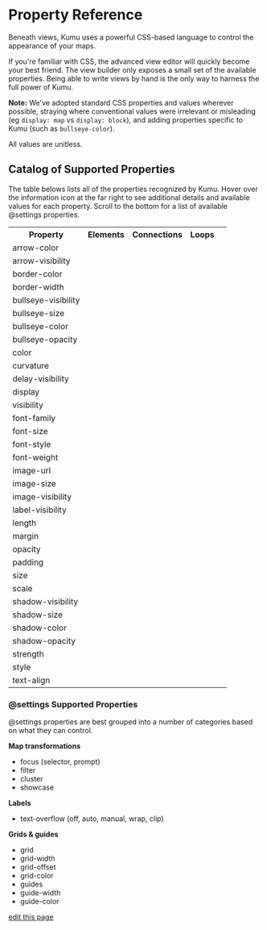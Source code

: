 
# Property Reference
Beneath views, Kumu uses a powerful CSS-based language to control the appearance of your maps.

If you're familiar with CSS, the advanced view editor will quickly
become your best friend.  The view builder only exposes a small set
of the available properties.  Being able to write views by hand is
the only way to harness the full power of Kumu.

**Note:** We've adopted standard CSS properties and values wherever possible, straying where
conventional values were irrelevant or misleading (eg `display: map` vs `display: block`),
and adding properties specific to Kumu (such as `bullseye-color`).

All values are unitless.

## Catalog of Supported Properties

The table belows lists all of the properties recognized by Kumu. Hover over the information icon at the far right to see additional details and available values for each property. Scroll to the bottom for a list of available @settings properties.

<table class="property-table table table-striped">
  <tbody><tr>
    <th class="text-left">Property</th>
    <th class="text-center">Elements</th>
    <th class="text-center">Connections</th>
    <th class="text-center">Loops</th>
    <th class="text-center"></th>
  </tr>

  <tr data-property="arrow-color">
    <td>arrow-color</td>
    <td><i class="fa fa-cancel"></i></td>
    <td><i class="fa fa-check"></i></td>
    <td><i class="fa fa-cancel"></i></td>
    <td><i class="fa fa-info-circle" data-placement="left" data-html="true" title="Override the arrow color for a connection.
<code>color</code>
"></i></td>
  </tr>

  <tr data-property="arrow-visibility">
    <td>arrow-visibility</td>
    <td><i class="fa fa-cancel"></i></td>
    <td><i class="fa fa-check"></i></button></td>
    <td><i class="fa fa-cancel"></i></td>
    <td><i class="fa fa-info-circle" data-placement="left" data-html="true" title="Controls arrow visibility for directed connections.
<code>visible|hidden</code>
"></i></button></td>
  </tr>

  <tr data-property="border-color">
    <td>border-color</td>
    <td><i class="fa fa-check"></i></td>
    <td><i class="fa fa-cancel"></i></td>
    <td><i class="fa fa-cancel"></i></td>
    <td><i class="fa fa-info-circle" data-placement="left" data-html="true" title="Controls border color for elements.
<code>color</code>
"></i></td>
  </tr>

  <tr data-property="border-width">
    <td>border-width</td>
    <td><i class="fa fa-check"></i></td>
    <td><i class="fa fa-cancel"></i></td>
    <td><i class="fa fa-cancel"></i></td>
    <td><i class="fa fa-info-circle" data-placement="left" data-html="true" title="Controls border width for elements.
<code>number</code>
"></i></td>
  </tr>

  <tr data-property="bullseye-visibility">
    <td>bullseye-visibility</td>
    <td><i class="fa fa-check"></i></td>
    <td><i class="fa fa-cancel"></i></td>
    <td><i class="fa fa-cancel"></i></td>
    <td><i class="fa fa-info-circle" data-placement="left" data-html="true" title="Controls the bullseye visibility for elements.
<code>visible|hidden</code>
"></i></td>
  </tr>

  <tr data-property="bullseye-size">
    <td>bullseye-size</td>
    <td><i class="fa fa-check"></i></td>
    <td><i class="fa fa-cancel"></i></td>
    <td><i class="fa fa-cancel"></i></td>
    <td><i class="fa fa-info-circle" data-placement="left" data-html="true" title="Controls the bullseye size for elements.
<code>0..1</code>
"></i></td>
  </tr>

  <tr data-property="bullseye-color">
    <td>bullseye-color</td>
    <td><i class="fa fa-check"></i></td>
    <td><i class="fa fa-cancel"></i></td>
    <td><i class="fa fa-cancel"></i></td>
    <td><i class="fa fa-info-circle" data-placement="left" data-html="true" title="Controls the bullseye color for elements.
<code>color</code>
"></i></td>
  </tr>

  <tr data-property="bullseye-opacity">
    <td>bullseye-opacity</td>
    <td><i class="fa fa-check"></i></td>
    <td><i class="fa fa-cancel"></i></td>
    <td><i class="fa fa-cancel"></i></td>
    <td><i class="fa fa-info-circle" data-placement="left" data-html="true" title="Controls the bullseye opacity for elements.
<code>0..1</code>
"></i></td>
  </tr>

  <tr data-property="color">
    <td>color</td>
    <td><i class="fa fa-check"></i></td>
    <td><i class="fa fa-check"></i></td>
    <td><i class="fa fa-cancel"></i></td>
    <td><i class="fa fa-info-circle" data-placement="left" data-html="true" title="Controls color of elements and connections
<code>color</code>
"></i></td>
  </tr>

  <tr data-property="curvature">
    <td>curvature</td>
    <td><i class="fa fa-cancel"></i></td>
    <td><i class="fa fa-check"></i></td>
    <td><i class="fa fa-cancel"></i></td>
    <td><i class="fa fa-info-circle" data-placement="left" data-html="true" title="Controls the curvature of connections.
<code>0..1</code>
"></i></td>
  </tr>

  <tr data-property="delay-visibility">
    <td>delay-visibility</td>
    <td><i class="fa fa-cancel"></i></td>
    <td><i class="fa fa-check"></i></td>
    <td><i class="fa fa-cancel"></i></td>
    <td><i class="fa fa-info-circle" data-placement="left" data-html="true" title="Controls delay visibility for delayed connections.
<code>visible|hidden</code>
"></i></td>
  </tr>

  <tr data-property="display">
    <td>display</td>
    <td><i class="fa fa-check"></i></td>
    <td><i class="fa fa-check"></i></td>
    <td><i class="fa fa-check"></i></td>
    <td><i class="fa fa-info-circle" data-placement="left" data-html="true" title="Controls general inclusion.
Hidden objects will be fully removed from the map (see visibility).
<code>map|none</code>
"></i></td>
  </tr>

  <tr data-property="visibility">
    <td>visibility</td>
    <td><i class="fa fa-check"></i></td>
    <td><i class="fa fa-check"></i></td>
    <td><i class="fa fa-check"></i></td>
    <td><i class="fa fa-info-circle" data-placement="left" data-html="true" title="Controls general visibility.
Hidden objects will still affect the layout.
<code>visible|hidden</code>
"></i></td>
  </tr>

  <tr data-property="font-family">
    <td>font-family</td>
    <td><i class="fa fa-check"></i></td>
    <td><i class="fa fa-check"></i></td>
    <td><i class="fa fa-check"></i></td>
    <td><i class="fa fa-info-circle" data-placement="left" data-html="true" title="Controls general label font family.
<code>'Helvetica Neue', sans-serif</code>
"></i></td>
  </tr>

  <tr data-property="font-size">
    <td>font-size</td>
    <td><i class="fa fa-check"></i></td>
    <td><i class="fa fa-check"></i></td>
    <td><i class="fa fa-check"></i></td>
    <td><i class="fa fa-info-circle" data-placement="left" data-html="true" title="Controls general label font size.
<code>number</code>
"></i></td>
  </tr>

  <tr data-property="font-style">
    <td>font-style</td>
    <td><i class="fa fa-check"></i></td>
    <td><i class="fa fa-check"></i></td>
    <td><i class="fa fa-check"></i></td>
    <td><i class="fa fa-info-circle" data-placement="left" data-html="true" title="Controls general label style.
<code>normal|italic</code>
"></i></td>
  </tr>

  <tr data-property="font-weight">
    <td>font-weight</td>
    <td><i class="fa fa-check"></i></td>
    <td><i class="fa fa-check"></i></td>
    <td><i class="fa fa-check"></i></td>
    <td><i class="fa fa-info-circle" data-placement="left" data-html="true" title="Controls general label font weight.
<code>normal|bold</code>
"></i></td>
  </tr>

  <tr data-property="image-url">
    <td>image-url</td>
    <td><i class="fa fa-check"></i></td>
    <td><i class="fa fa-cancel"></i></td>
    <td><i class="fa fa-cancel"></i></td>
    <td><i class="fa fa-info-circle" data-placement="left" data-html="true" title="Controls source of element image
<code>url(http://...)</code>
"></i></td>
  </tr>

  <tr data-property="image-size">
    <td>image-size</td>
    <td><i class="fa fa-check"></i></td>
    <td><i class="fa fa-cancel"></i></td>
    <td><i class="fa fa-cancel"></i></td>
    <td><i class="fa fa-info-circle" data-placement="left" data-html="true" title="Controls element image size
<code>cover|contain</code>
"></i></td>
  </tr>

  <tr data-property="image-visibility">
    <td>image-visibility</td>
    <td><i class="fa fa-check"></i></td>
    <td><i class="fa fa-cancel"></i></td>
    <td><i class="fa fa-cancel"></i></td>
    <td><i class="fa fa-info-circle" data-placement="left" data-html="true" title="Controls element image visibility
<code>visible|hidden</code>
"></i></td>
  </tr>

  <tr data-property="label-visibility">
    <td>label-visibility</td>
    <td><i class="fa fa-check"></i></td>
    <td><i class="fa fa-check"></i></td>
    <td><i class="fa fa-check"></i></td>
    <td><i class="fa fa-info-circle" data-placement="left" data-html="true" title="Controls label visibility for all types.
<code>visible|hidden</code>
"></i></td>
  </tr>

  <tr data-property="length">
    <td>length</td>
    <td><i class="fa fa-cancel"></i></td>
    <td><i class="fa fa-check"></i></td>
    <td><i class="fa fa-cancel"></i></td>
    <td><i class="fa fa-info-circle" data-placement="left" data-html="true" title="Controls connection resting length
<code>number</code>
"></i></td>
  </tr>

  <tr data-property="margin">
    <td>margin</td>
    <td><i class="fa fa-check"></i></td>
    <td><i class="fa fa-cancel"></i></td>
    <td><i class="fa fa-cancel"></i></td>
    <td><i class="fa fa-info-circle" data-placement="left" data-html="true" title="Controls amount of space between the border of an element
and its connections.
<code>number|none</code>
"></i></td>
  </tr>

  <tr data-property="opacity">
    <td>opacity</td>
    <td><i class="fa fa-check"></i></td>
    <td><i class="fa fa-check"></i></td>
    <td><i class="fa fa-cancel"></i></td>
    <td><i class="fa fa-info-circle" data-placement="left" data-html="true" title="Controls general element and connection opacity.
<code>0..1</code>
"></i></td>
  </tr>

  <tr data-property="padding">
    <td>padding</td>
    <td><i class="fa fa-check"></i></td>
    <td><i class="fa fa-cancel"></i></td>
    <td><i class="fa fa-cancel"></i></td>
    <td><i class="fa fa-info-circle" data-placement="left" data-html="true" title="Controls amount of space between the border of an element
and its core (image / bullseye).
<code>number</code>
"></i></td>
  </tr>

  <tr data-property="size">
    <td>size</td>
    <td><i class="fa fa-check"></i></td>
    <td><i class="fa fa-check"></i></td>
    <td><i class="fa fa-cancel"></i></td>
    <td><i class="fa fa-info-circle" data-placement="left" data-html="true" title="Controls the base element and and connection size.
<code>number</code>
"></i></td>
  </tr>

  <tr data-property="scale">
    <td>scale</td>
    <td><i class="fa fa-check"></i></td>
    <td><i class="fa fa-check"></i></td>
    <td><i class="fa fa-cancel"></i></td>
    <td><i class="fa fa-info-circle" data-placement="left" data-html="true" title="Controls element and connection scale (multiple of base size).
<code>number</code>
"></i></td>
  </tr>

  <tr data-property="shadow-visibility">
    <td>shadow-visibility</td>
    <td><i class="fa fa-check"></i></td>
    <td><i class="fa fa-cancel"></i></td>
    <td><i class="fa fa-cancel"></i></td>
    <td><i class="fa fa-info-circle" data-placement="left" data-html="true" title="Controls element shadow visibility
<code>visible|hidden</code>
"></i></td>
  </tr>

  <tr data-property="shadow-size">
    <td>shadow-size</td>
    <td><i class="fa fa-check"></i></td>
    <td><i class="fa fa-cancel"></i></td>
    <td><i class="fa fa-cancel"></i></td>
    <td><i class="fa fa-info-circle" data-placement="left" data-html="true" title="Controls element shadow size.
<code>1..5</code>
"></i></td>
  </tr>

  <tr data-property="shadow-color">
    <td>shadow-color</td>
    <td><i class="fa fa-check"></i></td>
    <td><i class="fa fa-cancel"></i></td>
    <td><i class="fa fa-cancel"></i></td>
    <td><i class="fa fa-info-circle" data-placement="left" data-html="true" title="Controls element shadow color.
<code>color</code>
"></i></td>
  </tr>

  <tr data-property="shadow-opacity">
    <td>shadow-opacity</td>
    <td><i class="fa fa-check"></i></td>
    <td><i class="fa fa-cancel"></i></td>
    <td><i class="fa fa-cancel"></i></td>
    <td><i class="fa fa-info-circle" data-placement="left" data-html="true" title="Controls element shadow opacity.
<code>0..1</code>
"></i></td>
  </tr>

  <tr data-property="strength">
    <td>strength</td>
    <td><i class="fa fa-cancel"></i></td>
    <td><i class="fa fa-check"></i></td>
    <td><i class="fa fa-cancel"></i></td>
    <td><i class="fa fa-info-circle" data-placement="left" data-html="true" title="Controls connection strength.
<code>0..1</code>
"></i></td>
  </tr>

  <tr data-property="style">
    <td>style</td>
    <td><i class="fa fa-cancel"></i></td>
    <td><i class="fa fa-check"></i></td>
    <td><i class="fa fa-cancel"></i></td>
    <td><i class="fa fa-info-circle" data-placement="left" data-html="true" title="Controls connection style.
<code>solid|dashed</code>
"></i></td>
  </tr>

  <tr data-property="text-align">
    <td>text-align</td>
    <td><i class="fa fa-check"></i></td>
    <td><i class="fa fa-cancel"></i></td>
    <td><i class="fa fa-cancel"></i></td>
    <td><i class="fa fa-info-circle" data-placement="left" data-html="true" title="Controls alignment of element labels.
<code>bottom|right</code>
"></i></td>
  </tr>

</tbody></table>

### @settings Supported Properties

@settings properties are best grouped into a number of categories based on what they can control.

**Map transformations**

* focus (selector, prompt)
* filter
* cluster
* showcase

**Labels**

* text-overflow (off, auto, manual, wrap, clip)

**Grids & guides**

* grid
* grid-width
* grid-offset
* grid-color
* guides
* guide-width
* guide-color

<span class="edit-link"><a href="https://github.com/kumu/docs/blob/master/guides/property-reference.md" target="_blank"><i class="fa fa-github"></i> edit this page</a></span>
